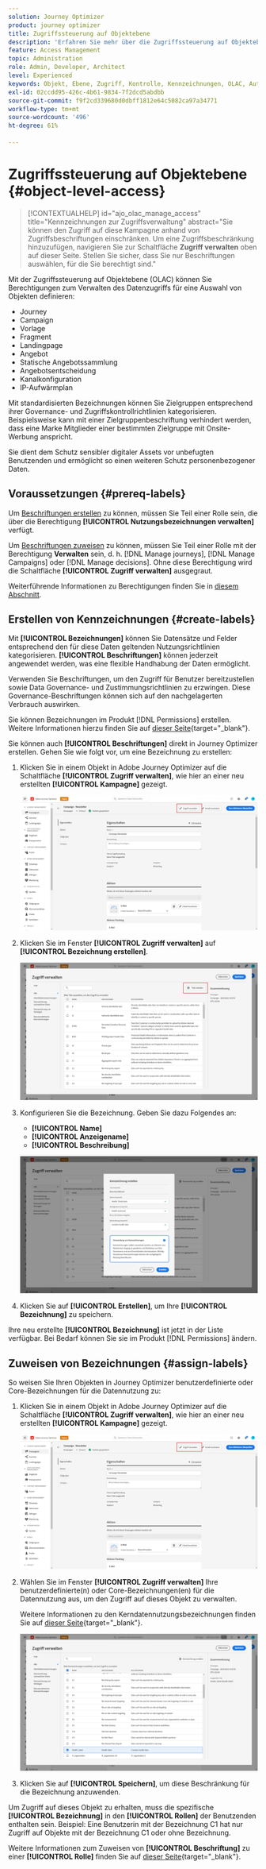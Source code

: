 ```yaml
---
solution: Journey Optimizer
product: journey optimizer
title: Zugriffssteuerung auf Objektebene
description: 'Erfahren Sie mehr über die Zugriffssteuerung auf Objektebene, mit der Sie Berechtigungen zum Verwalten des Datenzugriffs für eine Auswahl von Objekten definieren können:'
feature: Access Management
topic: Administration
role: Admin, Developer, Architect
level: Experienced
keywords: Objekt, Ebene, Zugriff, Kontrolle, Kennzeichnungen, OLAC, Autorisierung
exl-id: 02ccdd95-426c-4b61-9834-7f2dcd5abdbb
source-git-commit: f9f2cd339680d0dbff1812e64c5082ca97a34771
workflow-type: tm+mt
source-wordcount: '496'
ht-degree: 61%

---
```


# Zugriffssteuerung auf Objektebene {#object-level-access}

>[!CONTEXTUALHELP]
>id="ajo_olac_manage_access"
>title="Kennzeichnungen zur Zugriffsverwaltung"
>abstract="Sie können den Zugriff auf diese Kampagne anhand von Zugriffsbeschriftungen einschränken. Um eine Zugriffsbeschränkung hinzuzufügen, navigieren Sie zur Schaltfläche **Zugriff verwalten** oben auf dieser Seite. Stellen Sie sicher, dass Sie nur Beschriftungen auswählen, für die Sie berechtigt sind."

Mit der Zugriffssteuerung auf Objektebene (OLAC) können Sie Berechtigungen zum Verwalten des Datenzugriffs für eine Auswahl von Objekten definieren:

* Journey
* Campaign
* Vorlage
* Fragment
* Landingpage
* Angebot
* Statische Angebotssammlung
* Angebotsentscheidung
* Kanalkonfiguration
* IP-Aufwärmplan

Mit standardisierten Bezeichnungen können Sie Zielgruppen entsprechend ihrer Governance- und Zugriffskontrollrichtlinien kategorisieren. Beispielsweise kann mit einer Zielgruppenbeschriftung verhindert werden, dass eine Marke Mitglieder einer bestimmten Zielgruppe mit Onsite-Werbung anspricht.

Sie dient dem Schutz sensibler digitaler Assets vor unbefugten Benutzenden und ermöglicht so einen weiteren Schutz personenbezogener Daten.

## Voraussetzungen {#prereq-labels}

Um [Beschriftungen erstellen](#create-labels) zu können, müssen Sie Teil einer Rolle sein, die über die Berechtigung **[!UICONTROL Nutzungsbezeichnungen verwalten]** verfügt.

Um [Beschriftungen zuweisen](#assign-labels) zu können, müssen Sie Teil einer Rolle mit der Berechtigung **Verwalten** sein, d. h. [!DNL Manage journeys], [!DNL Manage Campaigns] oder [!DNL Manage decisions]. Ohne diese Berechtigung wird die Schaltfläche **[!UICONTROL Zugriff verwalten]** ausgegraut.

Weiterführende Informationen zu Berechtigungen finden Sie in [diesem Abschnitt](../administration/permissions.md).

## Erstellen von Kennzeichnungen {#create-labels}

Mit **[!UICONTROL Bezeichnungen]** können Sie Datensätze und Felder entsprechend den für diese Daten geltenden Nutzungsrichtlinien kategorisieren. **[!UICONTROL Beschriftungen]** können jederzeit angewendet werden, was eine flexible Handhabung der Daten ermöglicht.

Verwenden Sie Beschriftungen, um den Zugriff für Benutzer bereitzustellen sowie Data Governance- und Zustimmungsrichtlinien zu erzwingen. Diese Governance-Beschriftungen können sich auf den nachgelagerten Verbrauch auswirken.

Sie können Bezeichnungen im Produkt [!DNL Permissions] erstellen. Weitere Informationen hierzu finden Sie auf [dieser Seite](https://experienceleague.adobe.com/docs/experience-platform/access-control/abac/permissions-ui/labels.html?lang=de){target="_blank"}.

Sie können auch **[!UICONTROL Beschriftungen]** direkt in Journey Optimizer erstellen. Gehen Sie wie folgt vor, um eine Bezeichnung zu erstellen:

1. Klicken Sie in einem Objekt in Adobe Journey Optimizer auf die Schaltfläche **[!UICONTROL Zugriff verwalten]**, wie hier an einer neu erstellten **[!UICONTROL Kampagne]** gezeigt.

   ![](assets/olac_1.png)

1. Klicken Sie im Fenster **[!UICONTROL Zugriff verwalten]** auf **[!UICONTROL Bezeichnung erstellen]**.

   ![](assets/olac_2.png)

1. Konfigurieren Sie die Bezeichnung. Geben Sie dazu Folgendes an:
   * **[!UICONTROL Name]**
   * **[!UICONTROL Anzeigename]**
   * **[!UICONTROL Beschreibung]**

   ![](assets/olac_3.png)

1. Klicken Sie auf **[!UICONTROL Erstellen]**, um Ihre **[!UICONTROL Bezeichnung]** zu speichern.

Ihre neu erstellte **[!UICONTROL Bezeichnung]** ist jetzt in der Liste verfügbar. Bei Bedarf können Sie sie im Produkt [!DNL Permissions] ändern.

## Zuweisen von Bezeichnungen {#assign-labels}

So weisen Sie Ihren Objekten in Journey Optimizer benutzerdefinierte oder Core-Bezeichnungen für die Datennutzung zu:

1. Klicken Sie in einem Objekt in Adobe Journey Optimizer auf die Schaltfläche **[!UICONTROL Zugriff verwalten]**, wie hier an einer neu erstellten **[!UICONTROL Kampagne]** gezeigt.

   ![](assets/olac_1.png)

1. Wählen Sie im Fenster **[!UICONTROL Zugriff verwalten]** Ihre benutzerdefinierte(n) oder Core-Bezeichnungen(en) für die Datennutzung aus, um den Zugriff auf dieses Objekt zu verwalten.

   Weitere Informationen zu den Kerndatennutzungsbezeichnungen finden Sie auf [dieser Seite](https://experienceleague.adobe.com/docs/experience-platform/data-governance/labels/reference.html?lang=de){target="_blank"}.

   ![](assets/olac_4.png)

1. Klicken Sie auf **[!UICONTROL Speichern]**, um diese Beschränkung für die Bezeichnung anzuwenden.

Um Zugriff auf dieses Objekt zu erhalten, muss die spezifische **[!UICONTROL Bezeichnung]** in den **[!UICONTROL Rollen]** der Benutzenden enthalten sein.
Beispiel: Eine Benutzerin mit der Bezeichnung C1 hat nur Zugriff auf Objekte mit der Bezeichnung C1 oder ohne Bezeichnung.

Weitere Informationen zum Zuweisen von **[!UICONTROL Beschriftung]** zu einer **[!UICONTROL Rolle]** finden Sie auf [dieser Seite](https://experienceleague.adobe.com/docs/experience-platform/access-control/abac/permissions-ui/permissions.html?lang=de#manage-labels-for-a-role){target="_blank"}.